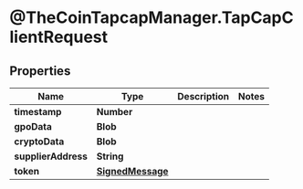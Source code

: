 # @TheCoinTapcapManager.TapCapClientRequest

## Properties
Name | Type | Description | Notes
------------ | ------------- | ------------- | -------------
**timestamp** | **Number** |  | 
**gpoData** | **Blob** |  | 
**cryptoData** | **Blob** |  | 
**supplierAddress** | **String** |  | 
**token** | [**SignedMessage**](SignedMessage.md) |  | 


